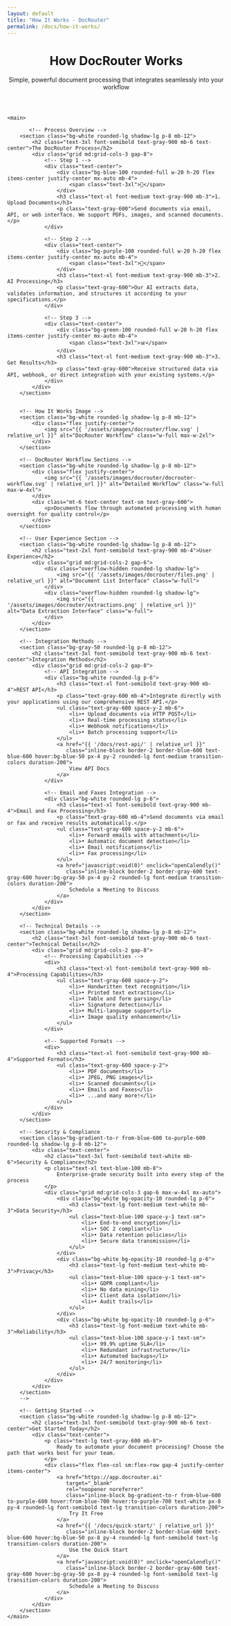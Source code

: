 ```yaml
---
layout: default
title: "How It Works - DocRouter"
permalink: /docs/how-it-works/
---
```


<div class="max-w-6xl mx-auto px-4 sm:px-6 md:px-8 py-4 md:py-12">
    <!-- Hero Section -->
    <header class="text-center md:mb-12 mb-8">
        <h1 class="text-4xl md:text-5xl font-bold text-gray-900 mb-6">
            How DocRouter Works
        </h1>
        <p class="text-xl md:text-2xl text-gray-600 mb-8">
            Simple, powerful document processing that integrates seamlessly into your workflow
        </p>
    </header>

    <main>

           <!-- Process Overview -->
        <section class="bg-white rounded-lg shadow-lg p-8 mb-12">
            <h2 class="text-3xl font-semibold text-gray-900 mb-6 text-center">The DocRouter Process</h2>
            <div class="grid md:grid-cols-3 gap-8">
                <!-- Step 1 -->
                <div class="text-center">
                    <div class="bg-blue-100 rounded-full w-20 h-20 flex items-center justify-center mx-auto mb-4">
                        <span class="text-3xl">📄</span>
                    </div>
                    <h3 class="text-xl font-medium text-gray-900 mb-3">1. Upload Documents</h3>
                    <p class="text-gray-600">Send documents via email, API, or web interface. We support PDFs, images, and scanned documents.</p>
                </div>

                <!-- Step 2 -->
                <div class="text-center">
                    <div class="bg-purple-100 rounded-full w-20 h-20 flex items-center justify-center mx-auto mb-4">
                        <span class="text-3xl">🤖</span>
                    </div>
                    <h3 class="text-xl font-medium text-gray-900 mb-3">2. AI Processing</h3>
                    <p class="text-gray-600">Our AI extracts data, validates information, and structures it according to your specifications.</p>
                </div>

                <!-- Step 3 -->
                <div class="text-center">
                    <div class="bg-green-100 rounded-full w-20 h-20 flex items-center justify-center mx-auto mb-4">
                        <span class="text-3xl">📊</span>
                    </div>
                    <h3 class="text-xl font-medium text-gray-900 mb-3">3. Get Results</h3>
                    <p class="text-gray-600">Receive structured data via API, webhook, or direct integration with your existing systems.</p>
                </div>
            </div>
        </section>

    
        <!-- How It Works Image -->
        <section class="bg-white rounded-lg shadow-lg p-8 mb-12">
            <div class="flex justify-center">
                <img src="{{ '/assets/images/docrouter/flow.svg' | relative_url }}" alt="DocRouter Workflow" class="w-full max-w-2xl">
            </div>
        </section>
        
        <!-- DocRouter Workflow Sections -->
        <section class="bg-white rounded-lg shadow-lg p-8 mb-12">
            <div class="flex justify-center">
                <img src="{{ '/assets/images/docrouter/docrouter-workflow.svg' | relative_url }}" alt="Detailed Workflow" class="w-full max-w-4xl">
            </div>
            <div class="mt-6 text-center text-sm text-gray-600">
                <p>Documents flow through automated processing with human oversight for quality control</p>
            </div>
        </section>
        
        <!-- User Experience Section -->
        <section class="bg-white rounded-lg shadow-lg p-8 mb-12">
            <h2 class="text-2xl font-semibold text-gray-900 mb-4">User Experience</h2>
            <div class="grid md:grid-cols-2 gap-6">
                <div class="overflow-hidden rounded-lg shadow-lg">
                    <img src="{{ '/assets/images/docrouter/files.png' | relative_url }}" alt="Document List Interface" class="w-full">
                </div>
                <div class="overflow-hidden rounded-lg shadow-lg">
                    <img src="{{ '/assets/images/docrouter/extractions.png' | relative_url }}" alt="Data Extraction Interface" class="w-full">
                </div>
            </div>
        </section>

        <!-- Integration Methods -->
        <section class="bg-gray-50 rounded-lg p-8 mb-12">
            <h2 class="text-3xl font-semibold text-gray-900 mb-6 text-center">Integration Methods</h2>
            <div class="grid md:grid-cols-2 gap-8">
                <!-- API Integration -->
                <div class="bg-white rounded-lg p-6">
                    <h3 class="text-xl font-semibold text-gray-900 mb-4">REST API</h3>
                    <p class="text-gray-600 mb-4">Integrate directly with your applications using our comprehensive REST API.</p>
                    <ul class="text-gray-600 space-y-2 mb-6">
                        <li>• Upload documents via HTTP POST</li>
                        <li>• Real-time processing status</li>
                        <li>• Webhook notifications</li>
                        <li>• Batch processing support</li>
                    </ul>
                    <a href="{{ '/docs/rest-api/' | relative_url }}" 
                       class="inline-block border-2 border-blue-600 text-blue-600 hover:bg-blue-50 px-4 py-2 rounded-lg font-medium transition-colors duration-200">
                        View API Docs
                    </a>
                </div>

                <!-- Email and Faxes Integration -->
                <div class="bg-white rounded-lg p-6">
                    <h3 class="text-xl font-semibold text-gray-900 mb-4">Email and Fax Processing</h3>
                    <p class="text-gray-600 mb-4">Send documents via email or fax and receive results automatically.</p>
                    <ul class="text-gray-600 space-y-2 mb-6">
                        <li>• Forward emails with attachments</li>
                        <li>• Automatic document detection</li>
                        <li>• Email notifications</li>
                        <li>• Fax processing</li>
                    </ul>
                    <a href="javascript:void(0)" onclick="openCalendly()" 
                       class="inline-block border-2 border-gray-600 text-gray-600 hover:bg-gray-50 px-4 py-2 rounded-lg font-medium transition-colors duration-200">
                        Schedule a Meeting to Discuss
                    </a>
                </div>
            </div>
        </section>

        <!-- Technical Details -->
        <section class="bg-white rounded-lg shadow-lg p-8 mb-12">
            <h2 class="text-3xl font-semibold text-gray-900 mb-6 text-center">Technical Details</h2>
            <div class="grid md:grid-cols-2 gap-8">
                <!-- Processing Capabilities -->
                <div>
                    <h3 class="text-xl font-semibold text-gray-900 mb-4">Processing Capabilities</h3>
                    <ul class="text-gray-600 space-y-2">
                        <li>• Handwritten text recognition</li>
                        <li>• Printed text extraction</li>
                        <li>• Table and form parsing</li>
                        <li>• Signature detection</li>
                        <li>• Multi-language support</li>
                        <li>• Image quality enhancement</li>
                    </ul>
                </div>

                <!-- Supported Formats -->
                <div>
                    <h3 class="text-xl font-semibold text-gray-900 mb-4">Supported Formats</h3>
                    <ul class="text-gray-600 space-y-2">
                        <li>• PDF documents</li>
                        <li>• JPEG, PNG images</li>
                        <li>• Scanned documents</li>
                        <li>• Emails and Faxes</li>
                        <li>• ...and many more!</li>
                    </ul>
                </div>
            </div>
        </section>

        <!-- Security & Compliance 
        <section class="bg-gradient-to-r from-blue-600 to-purple-600 rounded-lg shadow-lg p-8 mb-12">
            <div class="text-center">
                <h2 class="text-3xl font-semibold text-white mb-6">Security & Compliance</h2>
                <p class="text-xl text-blue-100 mb-8">
                    Enterprise-grade security built into every step of the process
                </p>
                <div class="grid md:grid-cols-3 gap-6 max-w-4xl mx-auto">
                    <div class="bg-white bg-opacity-10 rounded-lg p-6">
                        <h3 class="text-lg font-medium text-white mb-3">Data Security</h3>
                        <ul class="text-blue-100 space-y-1 text-sm">
                            <li>• End-to-end encryption</li>
                            <li>• SOC 2 compliant</li>
                            <li>• Data retention policies</li>
                            <li>• Secure data transmission</li>
                        </ul>
                    </div>
                    <div class="bg-white bg-opacity-10 rounded-lg p-6">
                        <h3 class="text-lg font-medium text-white mb-3">Privacy</h3>
                        <ul class="text-blue-100 space-y-1 text-sm">
                            <li>• GDPR compliant</li>
                            <li>• No data mining</li>
                            <li>• Client data isolation</li>
                            <li>• Audit trails</li>
                        </ul>
                    </div>
                    <div class="bg-white bg-opacity-10 rounded-lg p-6">
                        <h3 class="text-lg font-medium text-white mb-3">Reliability</h3>
                        <ul class="text-blue-100 space-y-1 text-sm">
                            <li>• 99.9% uptime SLA</li>
                            <li>• Redundant infrastructure</li>
                            <li>• Automated backups</li>
                            <li>• 24/7 monitoring</li>
                        </ul>
                    </div>
                </div>
            </div>
        </section>
        -->

        <!-- Getting Started -->
        <section class="bg-white rounded-lg shadow-lg p-8 mb-12">
            <h2 class="text-3xl font-semibold text-gray-900 mb-6 text-center">Get Started Today</h2>
            <div class="text-center">
                <p class="text-lg text-gray-600 mb-8">
                    Ready to automate your document processing? Choose the path that works best for your team.
                </p>
                <div class="flex flex-col sm:flex-row gap-4 justify-center items-center">
                    <a href="https://app.docrouter.ai"
                       target="_blank"
                       rel="noopener noreferrer"
                       class="inline-block bg-gradient-to-r from-blue-600 to-purple-600 hover:from-blue-700 hover:to-purple-700 text-white px-8 py-4 rounded-lg font-semibold text-lg transition-colors duration-200">
                        Try It Free
                    </a>
                    <a href="{{ '/docs/quick-start/' | relative_url }}"
                       class="inline-block border-2 border-blue-600 text-blue-600 hover:bg-blue-50 px-8 py-4 rounded-lg font-semibold text-lg transition-colors duration-200">
                        Use the Quick Start
                    </a>
                    <a href="javascript:void(0)" onclick="openCalendly()"
                       class="inline-block border-2 border-gray-600 text-gray-600 hover:bg-gray-50 px-8 py-4 rounded-lg font-semibold text-lg transition-colors duration-200">
                        Schedule a Meeting to Discuss
                    </a>
                </div>
            </div>
        </section>
    </main>
</div>
